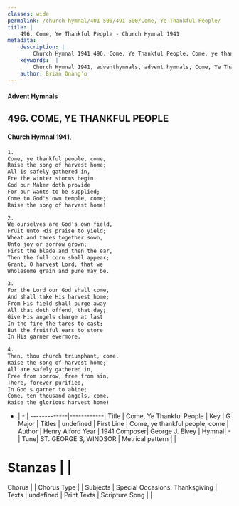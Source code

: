 ```yaml
---
classes: wide
permalink: /church-hymnal/401-500/491-500/Come,-Ye-Thankful-People/
title: |
    496. Come, Ye Thankful People - Church Hymnal 1941
metadata:
    description: |
        Church Hymnal 1941 496. Come, Ye Thankful People. Come, ye thankful people, come, Raise the song of harvest home; All is safely gathered in, Ere the winter storms begin. God our Maker doth provide For our wants to be supplied; Come to God's own temple, come; Raise the song of harvest home! 
    keywords:  |
        Church Hymnal 1941, adventhymnals, advent hymnals, Come, Ye Thankful People, Come, ye thankful people, come. 
    author: Brian Onang'o
---
```


#### Advent Hymnals
## 496. COME, YE THANKFUL PEOPLE
####  Church Hymnal 1941,

```txt
1.
Come, ye thankful people, come,
Raise the song of harvest home;
All is safely gathered in,
Ere the winter storms begin.
God our Maker doth provide
For our wants to be supplied;
Come to God's own temple, come;
Raise the song of harvest home!

2.
We ourselves are God's own field,
Fruit unto His praise to yield;
Wheat and tares together sown,
Unto joy or sorrow grown;
First the blade and then the ear,
Then the full corn shall appear;
Grant, O harvest Lord, that we
Wholesome grain and pure may be.

3.
For the Lord our God shall come,
And shall take His harvest home;
From His field shall purge away
All that doth offend, that day;
Give His angels charge at last
In the fire the tares to cast;
But the fruitful ears to store
In His garner evermore.

4.
Then, thou church triumphant, come,
Raise the song of harvest home;
All are safely gathered in,
Free from sorrow, free from sin,
There, forever purified,
In God's garner to abide;
Come, ten thousand angels, come,
Raise the glorious harvest home!

```

- |   -  |
-------------|------------|
Title | Come, Ye Thankful People |
Key | G Major |
Titles | undefined |
First Line | Come, ye thankful people, come |
Author | Henry Alford
Year | 1941
Composer| George J. Elvey |
Hymnal|  - |
Tune| ST. GEORGE'S, WINDSOR |
Metrical pattern | |
# Stanzas |  |
Chorus |  |
Chorus Type |  |
Subjects | Special Occasions: Thanksgiving |
Texts | undefined |
Print Texts | 
Scripture Song |  |
    
